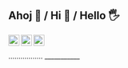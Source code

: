 ## Ahoj 🤗 / Hi 👋 / Hello 🖐

<p>
<a href="https://www.linkedin.com/in/ypsilonx/" target="new">
  <img align="left" alt="Ypsix's LinkedIn" width="22px" src="https://raw.githubusercontent.com/peterthehan/peterthehan/master/assets/linkedin.svg" />
</a>
<a href="https://twitter.com/TCibulec" target="new">
  <img align="left" alt="TCibulec | Twitter" width="22px" src="https://raw.githubusercontent.com/peterthehan/peterthehan/master/assets/twitter.svg" />
</a>
<a href="https://www.clubhouse.com/@ypsilonx" target="new">
  <img align="left" alt="ClubHouse profile" width="22px" src="https://upload.wikimedia.org/wikipedia/commons/thumb/c/c3/Clubhouse_App_Logo.svg/512px-Clubhouse_App_Logo.svg.png?20210726014702" />
</a>
</p>
<br />
<br />
.................
___________

<br />
